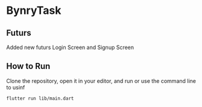 # BynryTask




## Futurs

Added new futurs Login Screen and Signup Screen

## How to Run

Clone the repository, open it in your editor, and run or use the command line to usinf

```
flutter run lib/main.dart
```
